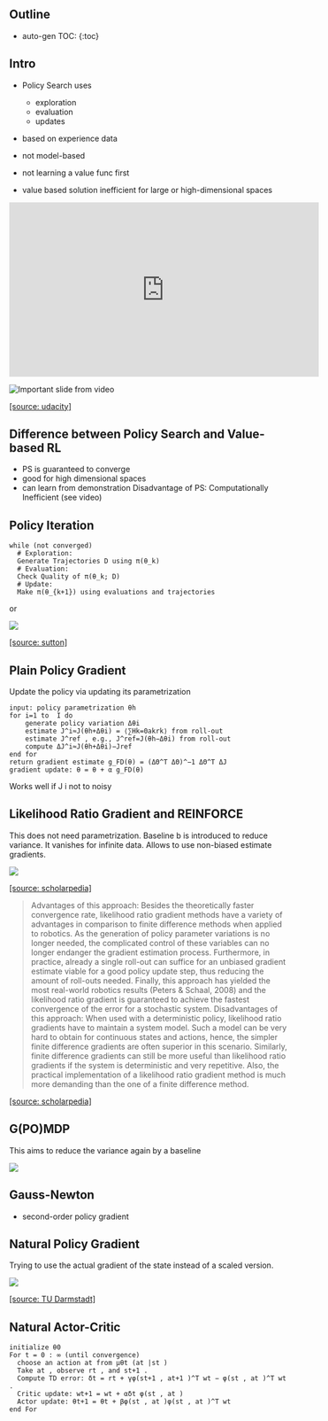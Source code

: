 <script type="text/javascript" async
  src="https://cdnjs.cloudflare.com/ajax/libs/mathjax/2.7.1/MathJax.js?config=TeX-MML-AM_CHTML">
</script>

## Outline
* auto-gen TOC:
{:toc}

## Intro
* Policy Search uses
    - exploration
    - evaluation
    - updates
* based on experience data
* not model-based
* not learning a value func first

* value based solution inefficient for large or high-dimensional spaces

<iframe width="560" height="315" src="https://www.youtube.com/embed/bJMib3EPwAE" frameborder="0" allowfullscreen></iframe>

![Important slide from video](https://farm5.staticflickr.com/4313/36102858632_afe96bc2ed_z_d.jpg)

[[source: udacity]](https://ct2034.github.io/reinforcement_learning_summary/references.html#udacity-course-reinforcement-learning)

## Difference between Policy Search and Value-based RL
* PS is guaranteed to converge
* good for high dimensional spaces
* can learn from demonstration
Disadvantage of PS: Computationally Inefficient (see video)

## Policy Iteration
```
while (not converged)
  # Exploration:
  Generate Trajectories D using π(θ_k)
  # Evaluation: 
  Check Quality of π(θ_k; D)
  # Update:
  Make π(θ_{k+1}) using evaluations and trajectories
```
or

![](http://incompleteideas.net/sutton/book/ebook/pseudotmp1.png)

[[source: sutton]](https://ct2034.github.io/reinforcement_learning_summary/references.html#sutton-and-barto-reinforcement-learning-an-introduction)

## Plain Policy Gradient
Update the policy via updating its parametrization
```
input: policy parametrization θh
for i=1 to  I do 
    generate policy variation Δθi
    estimate J^i≈J(θh+Δθi) = ⟨∑Hk=0akrk⟩ from roll-out
    estimate J^ref , e.g., J^ref=J(θh−Δθi) from roll-out
    compute ΔJ^i≈J(θh+Δθi)−Jref
end for 
return gradient estimate g_FD(θ) = (ΔΘ^T ΔΘ)^−1 ΔΘ^T ΔJ
gradient update: θ = θ + α g_FD(θ)
```

Works well if J i not to noisy

## Likelihood Ratio Gradient and REINFORCE
This does not need parametrization.
Baseline b is introduced to reduce variance.
It vanishes for infinite data.
Allows to use non-biased estimate gradients.  

![](https://farm5.staticflickr.com/4292/36229450256_c0f1ce83e4_z_d.jpg)

[[source: scholarpedia]](https://ct2034.github.io/reinforcement_learning_summary/references.html#scholarpedia-on-policy-gradient-methods)

> Advantages of this approach: Besides the theoretically faster convergence rate, likelihood ratio gradient methods have a variety of advantages in comparison to finite difference methods when applied to robotics. As the generation of policy parameter variations is no longer needed, the complicated control of these variables can no longer endanger the gradient estimation process. Furthermore, in practice, already a single roll-out can suffice for an unbiased gradient estimate viable for a good policy update step, thus reducing the amount of roll-outs needed. Finally, this approach has yielded the most real-world robotics results (Peters & Schaal, 2008) and the likelihood ratio gradient is guaranteed to achieve the fastest convergence of the error for a stochastic system.
> Disadvantages of this approach: When used with a deterministic policy, likelihood ratio gradients have to maintain a system model. Such a model can be very hard to obtain for continuous states and actions, hence, the simpler finite difference gradients are often superior in this scenario. Similarly, finite difference gradients can still be more useful than likelihood ratio gradients if the system is deterministic and very repetitive. Also, the practical implementation of a likelihood ratio gradient method is much more demanding than the one of a finite difference method.

[[source: scholarpedia]](https://ct2034.github.io/reinforcement_learning_summary/references.html#scholarpedia-on-policy-gradient-methods)

## G(PO)MDP
This aims to reduce the variance again by a baseline 

![](https://farm5.staticflickr.com/4328/36229664406_5997502e38_z_d.jpg)

## Gauss-Newton 
* second-order policy gradient

## Natural Policy Gradient
Trying to use the actual gradient of the state instead of a scaled version.

![](https://farm5.staticflickr.com/4317/36270730885_b2850c199a_z_d.jpg)

[[source: TU Darmstadt]](https://ct2034.github.io/reinforcement_learning_summary/references.html#TU-Darmstadt-Slides)

## Natural Actor-Critic
```
initialize θ0
For t = 0 : ∞ (until convergence)
  choose an action at from μθt (at |st )
  Take at , observe rt , and st+1 .
  Compute TD error: δt = rt + γφ(st+1 , at+1 )^T wt − φ(st , at )^T wt .
  Critic update: wt+1 = wt + αδt φ(st , at )
  Actor update: θt+1 = θt + βφ(st , at )φ(st , at )^T wt
end For
```
